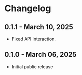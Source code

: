# Changelog

## 0.1.1 - March 10, 2025
- Fixed API interaction.

## 0.1.0 - March 06, 2025
- Initial public release